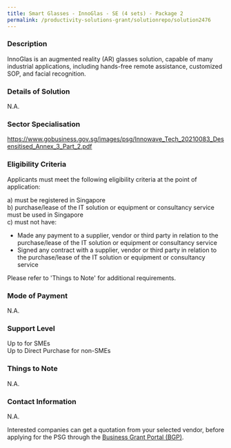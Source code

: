 ```yaml
---
title: Smart Glasses - InnoGlas - SE (4 sets) - Package 2
permalink: /productivity-solutions-grant/solutionrepo/solution2476
---
```


### Description

InnoGlas is an augmented reality (AR) glasses solution, capable of many industrial applications, including hands-free remote assistance, customized SOP, and facial recognition.

### Details of Solution

N.A.

### Sector Specialisation

https://www.gobusiness.gov.sg/images/psg/Innowave_Tech_20210083_Desensitised_Annex_3_Part_2.pdf

### Eligibility Criteria

Applicants must meet the following eligibility criteria at the point of application:

a) must be registered in Singapore <br>
b) purchase/lease of the IT solution or equipment or consultancy service must be used in Singapore <br>
c) must not have:
- Made any payment to a supplier, vendor or third party in relation to the purchase/lease of the IT solution or equipment or consultancy service
- Signed any contract with a supplier, vendor or third party in relation to the purchase/lease of the IT solution or equipment or consultancy service

Please refer to 'Things to Note' for additional requirements.

### Mode of Payment
N.A.

### Support Level
Up to  for SMEs <br>
Up to Direct Purchase for non-SMEs

### Things to Note
N.A.

### Contact Information
N.A.

Interested companies can get a quotation from your selected vendor, before applying for the PSG through the <a target='_blank' rel='noopener' href='https://www.businessgrants.gov.sg/'>Business Grant Portal (BGP)</a>.
